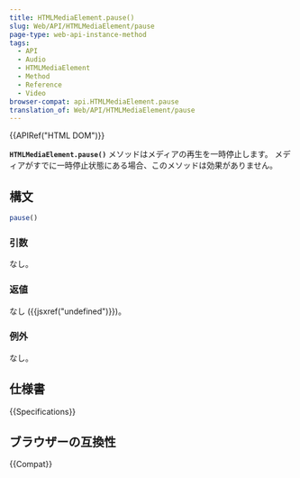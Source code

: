 ```yaml
---
title: HTMLMediaElement.pause()
slug: Web/API/HTMLMediaElement/pause
page-type: web-api-instance-method
tags:
  - API
  - Audio
  - HTMLMediaElement
  - Method
  - Reference
  - Video
browser-compat: api.HTMLMediaElement.pause
translation_of: Web/API/HTMLMediaElement/pause
---
```

{{APIRef("HTML DOM")}}

**`HTMLMediaElement.pause()`** メソッドはメディアの再生を一時停止します。 メディアがすでに一時停止状態にある場合、このメソッドは効果がありません。

## 構文

```js
pause()
```

### 引数

なし。

### 返値

なし ({{jsxref("undefined")}})。

### 例外

なし。

## 仕様書

{{Specifications}}

## ブラウザーの互換性

{{Compat}}
